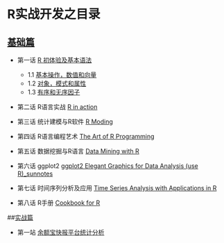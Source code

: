 # R实战开发之目录

## [基础篇]()

- 第一话 [R 初体验及基本语法](https://github.com/sunnotes/Programming-R/tree/master/tutorial)

	* 1.1 [基本操作，数值和向量](contents/02-simple-manipulations-numbers-and-vectors.md)
	* 1.2 [对象，模式和属性](contents/03-objects-their-modes-and-attributes.md)
	* 1.3 [有序和无序因子](contents/04-ordered-and-unordered-factors.md)
	

- 第二话 R语言实战 [R in action](https://github.com/sunnotes/Programming-R/tree/master/rinaction)
- 第三话 统计建模与R软件 [R Moding](https://github.com/sunnotes/Programming-R/tree/master/r%20%20moding)
- 第四话 R语言编程艺术 [The Art of R Programming]()
- 第五话 数据挖掘与R语言 [Data Mining with R](https://github.com/sunnotes/Programming-R/tree/master/DataMiningwithRlearningbycasestudies)
- 第六话 ggplot2 [ggplot2 Elegant Graphics for Data Analysis (use R)_sunnotes](https://github.com/sunnotes/Programming-R/tree/master/ggplot2_ElegantGraphicsforDataAnalysis)
- 第七话 时间序列分析及应用 [Time Series Analysis with Applications in R](https://github.com/sunnotes/Programming-R/tree/master/TimeSeriesAnalysiswithApplicationsinR)
- 第八话 R手册 [Cookbook for R](https://github.com/sunnotes/Programming-R/tree/master/TimeSeriesAnalysiswithApplicationsinR)




##[实战篇]()
- 第一站 [余额宝快报平台统计分析](https://github.com/sunnotes/Programming-R/tree/master/kuaibao)
